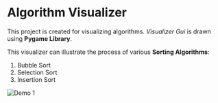 # Algorithm Visualizer
This project is created for visualizing algorithms. *Visualizer Gui* is drawn using **Pygame Library**. 

This visualizer can illustrate the process of various **Sorting Algorithms**: 
1. Bubble Sort
2. Selection Sort
3. Insertion Sort

![Demo 1](https://raw.githubusercontent.com/IndieCoderMM/git-cloud/master/images/sort-demo1.png?token=GHSAT0AAAAAABTQ34LG5I7NUZ4ETJJQCVTCYWJWVFA)

